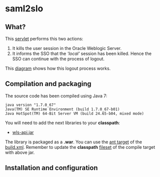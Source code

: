 # saml2slo

## What?

This [servlet](http://docs.oracle.com/javaee/7/api/javax/servlet/Servlet.html) performs this two actions:

1. It kills the user session in the Oracle Weblogic Server.
2. It informs the SSO that the *'local'* session has been killed. Hence the SSO can continue with the process of logout.

This [diagram](http://docs.oasis-open.org/security/saml/Post2.0/sstc-saml-tech-overview-2.0-cd-02_html_m50a2ba3e.gif) shows how this logout process works.

## Compilation and packaging

The source code has been compiled using Java 7:

```
java version "1.7.0_67"
Java(TM) SE Runtime Environment (build 1.7.0_67-b01)
Java HotSpot(TM) 64-Bit Server VM (build 24.65-b04, mixed mode)
```

You will need to add the next libraries to your **classpath**:

* [wls-api.jar](http://docs.oracle.com/middleware/1212/wls/NOTES/index.html#CJAEGAAB) 

The library is packaged as a **.war**. You can use the [ant target](https://ant.apache.org/manual/targets.html) of the [build.xml](https://github.com/cerndb/wls-cern-sso/blob/master/WlsAttributeNameMapper/build.xml). Remember to update the **classpath** [fileset](https://ant.apache.org/manual/Types/fileset.html) of the compile target with above jar.    

## Installation and configuration


